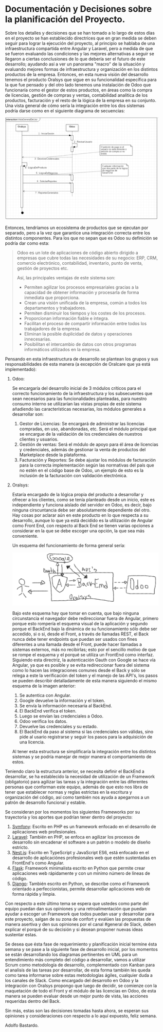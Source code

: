 # Documentación y Decisiones sobre la planificación del Proyecto.

Sobre los detalles y decisiones que se han tomado a lo largo de estos días en el proyecto se han establecido directrices que en gran medida se deben seguir para lograr la ejecución del proyecto, al principio se hablaba de una infraestructura compartida entre Angular y Laravel, pero a medida de que se fueron evaluando las condiciones y las mejores alternativas a seguir se llegaron a ciertas conclusiones de lo que debería ser el futuro de este desarrollo; ayudando así a ver un panorama "macro" de la situación y evaluando mejores formas de infraestructura y organización en los distintos productos de la empresa. Entonces, en esta nueva visión del desarrollo tenemos el producto Oralsys que sigue en su funcionalidad específica para la que fue pensado y del otro lado tenemos una instalación de Odoo que funcionaría como el gestor de estos productos, en áreas como la compra de licencias, gestión de compras y ventas, contabilidad analítica de los productos, facturación y el resto de la lógica de la empresa en su conjunto. Una vista general de cómo sería la integración entre los dos sistemas podría darse como en el siguiente diagrama de secuencias:

![UML Integración](Integracion.png "Integración")

Entonces, tendríamos un ecosistema de productos que se ejecutan por separado, pero a la vez que garantice una integración correcta entre los distintos componentes. Para los que no sepan que es Odoo su definición se podría dar como esta:

> Odoo es un lote de aplicaciones de código abierto dirigido a empresas que cubre todas las necesidades de su negocio: ERP, CRM, comercio electrónico, contabilidad, inventario, punto de venta, gestión de proyectos etc.
>
> Así, las principales ventajas de este sistema son:
>
> - Permiten agilizar los procesos empresariales gracias a la capacidad de obtener información y procesarla de forma inmediata que proporciona.
> - Crean una visión unificada de la empresa, común a todos los departamentos y trabajadores.
> - Permiten disminuir los tiempos y los costes de los procesos.
> - Proporcionan información fiable e íntegra.
> - Facilitan el proceso de compartir información entre todos los trabajadores de la empresa.
> - Eliminan la posible duplicidad de datos y operaciones innecesarias.
> - Posibilitan el intercambio de datos con otros programas informáticos utilizados en la empresa.

Pensando en esta infraestructura de desarrollo se plantean los grupos y sus responsabilidades de esta manera (a excepción de Oralcare que ya está implementado):

1. Odoo:

   Se encargaría del desarrollo inicial de 3 módulos críticos para el correcto funcionamiento de la infraestructura y los subsecuentes que sean necesarios para las funcionalidades planteadas, para nuestro consumo interno se utilizarían las vistas propias de este sistema añadiendo las características necesarias, los módulos generales a desarrollar son:

   1. Gestor de Licencias: Se encargará de administrar las licencias compradas, en uso, abandonadas, etc. Será el módulo principal que se encargue de la validación de los credenciales de nuestros clientes y usuarios.
   2. Gestión de ventas: Será el módulo de apoyo para él área de licencias y credenciales, además de gestionar la venta de productos del Marketplace desde la plataforma.
   3. Facturación y Reportes: Se debe ajustar los módulos de facturación para la correcta implementación según las normativas del país que no estén en el código base de Odoo, un ejemplo de esto es la inclusión de la facturación con validación electrónica.

2. Oralsys: 

   Estaría encargado de la lógica propia del producto a desarrollar y ofrecer a los clientes, como se tenía planteado desde un inicio, este es independiente y funciona aislado del servidor en Odoo, es decir, bajo ninguna cirscuntancia debe ser absolutamente dependiente del otro. Hay cosas por aclarar aún en este producto en lo que respecta a su desarrollo, aunque lo que ya está decidido es la utilización de Angular como Front End, con respecto al Back End se tienen varias opciones a considerar en la que se debe escoger una opción, la que sea más conveniente.

   Un esquema del funcionamiento de forma general sería:

   ![Funcionamiento](Funcionamiento.png)

   Bajo este esquema hay que tomar en cuenta, que bajo ninguna circunstancia el navegador debe redireccionar fuera de Angular, primero porque esto rompería el esquema visual de la aplicación y segundo porque el BackEnd bajo la dinámica de su funcionamiento sólo debe ser accedido, si o si, desde el Front, a través de llamadas REST, el Back nunca debe tener endpoints que puedan ser usados con fines diferentes a una llamada desde el Front, puede hacer llamadas a sistemas externos, más no recibirlas; esto por el sencillo motivo de que se rompe el esquema y el porqué se utiliza un FrontEnd como interfaz. Siguiendo esta directriz, la autenticación Oauth con Google se hace vía Angular, ya que es posible y se evita redireccionar fuera del sistema como lo hacen las integraciones comunes desde el Back y sólo se relega a este la verificación del token y el manejo de las API's, los pasos se pueden describir detalladamente de esta manera siguiendo el mismo esquema de la imagen anterior:

   1. Se autentica con Angular.
   2. Google devuelve la información y el token.
   3. Se envía la información necesaria al BackEnd.
   4. El BackEnd verifica el token.
   5. Luego se envían las credenciales a Odoo.
   6. Odoo verifica los datos.
   7. Devuelve las credenciales y su estado.
   8. El BackEnd da paso al sistema si las credenciales son válidas, sino pide al usario registrarse y seguir los pasos para la adquisición de una licencia.

   Al tener esta estructura se simplificaría la integración entre los distintos sistemas y se podría manejar de mejor manera el comportamiento de estos.

Teniendo claro la estructura anterior, se necesita definir el BackEnd a desarrollar, se ha establecido la necesidad de utilización de un Framework (obligatorio) para agilizar las tareas y la integración entre las diferentes personas que conforman este equipo, además de que esto nos libra de tener que establecer normas y reglas estrictas en la escritura y organización del código, así como también nos ayuda a apegarnos a un patrón de desarrollo funcional y estable.

Se consideran por los momentos los siguientes Frameworks por su trayectoria y los aportes que podrían tener dentro del proyecto:

1. [Symfony](https://symfony.com/): Escrito en PHP es un framework enfocado en el desarrollo de aplicaciones web profesionales.
2. [Laravel](https://laravel.com/): También en PHP, se enfoca en agilizar los procesos de desarrollo sin encadenar el software a un patrón o modelo de diseño estricto.
3. [Nest.js](https://nestjs.com/): Escrito en TypeScript y JavaScript ES6, está enfocado en el desarrollo de aplicaciónes profesionales web que estén sustentadas en FrontEnd's como Angular.
4. [Flask](http://flask.pocoo.org): Framework minimalista escrito en Python que permite crear aplicaciones web rápidamente y con un mínimo número de líneas de código.
5. [Django](https://www.djangoproject.com/): También escrito en Python, se describe como el Framework orientado a perfeccionistas, permite desarrollar aplicaciones web de forma rápida y limpia.

Con respecto a este último tema se espera que ustedes como parte del equipo puedan dan sus opiniones y una retroalimentación que puedan ayudar a escoger un Framework que todos puedan usar y desarrollar para este proyecto, salgan de su zona de confort y evalúen las propuestas de manera asertiva y den sus opiniones por el canal #general de Slack, deben explicar el porqué de su decisión y si desean proponer nuevas ideas sustentar estas.

Se desea que ésta fase de requerimiento y planificación inicial termine ésta semana y se pase a la siguiente fase de desarrollo inicial, por los momentos se están desarrollando los diagramas pertinentes en UML para un entendimiento más completo del código a desarrollar, vamos a utilizar Scrum como metodología de desarrollo, complementado con Kanban para el analisís de las tareas por desarrollar, de esta forma también les queda como tarea informarse sobre estas metodologías ágiles, cualquier duda a los canales de Slack. Como encargado del desarrollo en Odoo y la integración con Oralsys propongo que luego de decidir, se comienze con la maquetación de todo el Front y el módulo de las licencias en Odoo, de esta manera se pueden evaluar desde un mejor punto de vista, las acciones requeridas dentro del Back.

Sin más, estas son las decisiones tomadas hasta ahora, se esperan sus opiniones y consideraciones con respecto a lo aquí expuesto, feliz semana.

Adolfo Bastardo.